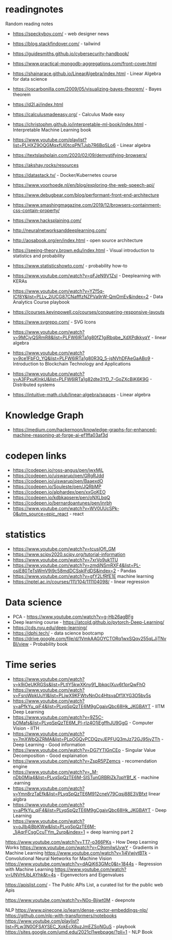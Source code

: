 # readingnotes
Random reading notes

* https://speckyboy.com/ - web designer news
* https://blog.stackfindover.com/ - tailwind
* https://guidesmiths.github.io/cybersecurity-handbook/ 
* https://www.practical-mongodb-aggregations.com/front-cover.html 
* https://shainarace.github.io/LinearAlgebra/index.html - Linear Algebra for data science
* https://oscarbonilla.com/2009/05/visualizing-bayes-theorem/ - Bayes theorem
* https://d2l.ai/index.html
* https://calculusmadeeasy.org/ - Calculus Made easy
* https://christophm.github.io/interpretable-ml-book/index.html - Interpretable Machine Learning book
* https://www.youtube.com/playlist?list=PLHXZ9OQGMqxfUl0tcqPNTJsb7R6BqSLo6 - Linear algebra
* https://textslashplain.com/2020/02/09/demystifying-browsers/
* https://akshay.rocks/resources 
* https://datastack.tv/ - Docker/Kubernetes course
* https://www.voorhoede.nl/en/blog/exploring-the-web-speech-api/
* https://www.debugbear.com/blog/performant-front-end-architecture
* https://www.smashingmagazine.com/2019/12/browsers-containment-css-contain-property/
* https://www.hacksplaining.com/
* http://neuralnetworksanddeeplearning.com/
* http://aosabook.org/en/index.html - open source architecture 
* https://seeing-theory.brown.edu/index.html - Visual introduction to statistics and probability
* https://www.statisticshowto.com/ - probability how-to

* https://www.youtube.com/watch?v=qFJeN9V1ZsI - Deeplearning with KERAs
* https://www.youtube.com/watch?v=YZf5q-ICf8Y&list=PLLy_2iUCG87CNafffzNZPVa9rW-QmOmEv&index=2 - Data Analytics Course playbook
* https://courses.kevinpowell.co/courses/conquering-responsive-layouts 
* https://www.svgrepo.com/ - SVG Icons
* https://www.youtube.com/watch?v=9MCjyQSRmR8&list=PLFW6lRTa1g80fZ1giRbqbe_XdXPdkkyqY - linear algebra
* https://www.youtube.com/watch?v=9ce1FbFO_YQ&list=PLFW6lRTa1g80R3Q_5-jsNVhDFAeGaABo9 - Introduction to Blockchain Technology and Applications
* https://www.youtube.com/watch?v=A3FPxuKlnkU&list=PLFW6lRTa1g82dte3YD_7-GoZXcBiK6K9G - Distributed systems
* https://intuitive-math.club/linear-algebra/spaces - Linear algebra


# Knowledge Graph

* https://medium.com/hackernoon/knowledge-graphs-for-enhanced-machine-reasoning-at-forge-ai-ef1ffa03af3d

# codepen links 
* https://codepen.io/ross-angus/pen/jwxMjL
* https://codepen.io/uiswarup/pen/GRgRJdd
* https://codepen.io/uiswarup/pen/BaaexdO
* https://codepen.io/Souleste/pen/JQRbMP
* https://codepen.io/alphardex/pen/xxGoKEO
* https://codepen.io/kdbkapsere/pen/oNXLbqQ
* https://codepen.io/bernardoantunes/pen/inrbh
* https://www.youtube.com/watch?v=WV0UUcSPk-0&utm_source=epic_react - react

# statistics 
* https://www.youtube.com/watch?v=tcusIOfI_GM 
* https://www.scipy2020.scipy.org/tutorial-information 
* https://www.youtube.com/watch?v=7xrVo9uk1TU
* https://www.youtube.com/watch?v=zmdjNSmRXF4&list=PL-osiE80TeTsWmV9i9c58mdDCSskIFdDS&index=2 - Pandas
* https://www.youtube.com/watch?v=gfY2LfRfE1E machine learning
* https://nptel.ac.in/courses/111/104/111104098/ - linear regression


# Data science
* PCA - https://www.youtube.com/watch?v=g-Hb26agBFg
* Deep learning course - https://atcold.github.io/pytorch-Deep-Learning/ 
* https://cds.nyu.edu/deep-learning/
* https://dphi.tech/ - data science bootcamp
* https://drive.google.com/file/d/1VmkAAGOYCTORq1wxSQqy255qLJjTNvBI/view - Probability book


# Time series
* https://www.youtube.com/watch?v=k9jOeUKRGSs&list=PLtIY5kwXKny91_IbkqcIXuv6t1prQwFhO 
* https://www.youtube.com/watch?v=FsroWpkUuYI&list=PLjwX9KFWtvNnOc4HtsvaDf1XYG3O5bv5s 
* https://www.youtube.com/watch?v=aPfkYu_qiF4&list=PLyqSpQzTE6M9gCgajvQbc68Hk_JKGBAYT - IITM Deep Learning 
* https://www.youtube.com/watch?v=9Z5C-bOMafs&list=PLyqSpQzTE6M_PI-rIz4O1jEgffhJU9GgG - Computer Vision - IITH 
* https://www.youtube.com/watch?v=7mXWbQjZRMA&list=PLpOGQvPCDQzvJEPFUQ3mJz72GJ95jyZTh - Deep Learning - Good information
* https://www.youtube.com/watch?v=DG7YTlGnCEo - Singular Value Decomposition - Good explaination
* https://www.youtube.com/watch?v=ZspR5PZemcs - recomendation engine 
* https://www.youtube.com/watch?v=_M-nDb0MIa4&list=PLyqSpQzTE6M-SISTunGRBRiZk7opYBf_K - machine .earning
* https://www.youtube.com/watch?v=Ymn8rzTaEfk&list=PLyqSpQzTE6M912cneV79Cqsj88E3VBfxt linear algbra
* https://www.youtube.com/watch?v=aPfkYu_qiF4&list=PLyqSpQzTE6M9gCgajvQbc68Hk_JKGBAYT - Deep Learning
* https://www.youtube.com/watch?v=oJlb4jBbKWw&list=PLyqSpQzTE6M-_1jAqrFCsgCcuTYm_2urp&index=1 = deep learning part 2


https://www.youtube.com/watch?v=TT7-o366PKs - How Deep Learning Works
https://www.youtube.com/watch?v=C9qmjIwUywY - Gradients in Machine Learning
https://www.youtube.com/watch?v=1i4VwjvtBTk - Convolutional Neural Networks for Machine Vision 
https://www.youtube.com/watch?v=dAQjK63GMc0&t=1844s - Regression with Machine Learning
https://www.youtube.com/watch?v=UNVHUbLAYhk&t=4s - Eigenvectors and Eigenvalues


https://apislist.com/ - The Public APIs List, a curated list for the public web Apis

https://www.youtube.com/watch?v=N0o-Bjiwt0M - deepnote

NLP
https://www.pinecone.io/learn/dense-vector-embeddings-nlp/
https://github.com/nlp-with-transformers/notebooks
https://www.youtube.com/playlist?list=PLw3N0OFSAYSEC_XokEcX8uzJmEZSoNGuS - playbook
https://sites.google.com/umd.edu/2021cl1webpage/?pli=1 - NLP Book


